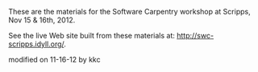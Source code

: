 These are the materials for the Software Carpentry workshop at Scripps, Nov 15 & 16th, 2012.

See the live Web site built from these materials at: http://swc-scripps.idyll.org/.

modified on 11-16-12 by kkc
